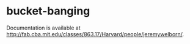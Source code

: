 # bucket-banging

Documentation is available at <http://fab.cba.mit.edu/classes/863.17/Harvard/people/jeremywelborn/>.
